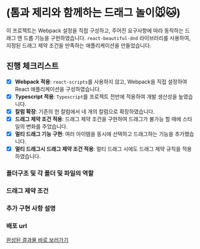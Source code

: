 # (톰과 제리와 함께하는 드래그 놀이🐭🐱)

이 프로젝트는 Webpack 설정을 직접 구성하고, 주어진 요구사항에 따라 동작하는 드래그 앤 드롭 기능을 구현하였습니다. `react-beautiful-dnd` 라이브러리를 사용하여, 지정된 드래그 제약 조건을 만족하는 애플리케이션을 만들었습니다.

## 진행 체크리스트

- [x] **Webpack 적용**: `react-scripts`를 사용하지 않고, Webpack을 직접 설정하여 React 애플리케이션을 구성하였습니다.
- [x] **Typescript 적용**: `Typescript`를 프로젝트 전반에 적용하여 개발 생산성을 높였습니다.
- [x] **칼럼 확장**: 기존의 한 칼럼에서 네 개의 칼럼으로 확장하였습니다.
- [x] **드래그 제약 조건 적용**: 드래그 제약 조건을 구현하여 드래그가 불가능 할 때에 스타일의 변화를 주었습니다.
- [x] **멀티 드래그 기능 구현**: 여러 아이템을 동시에 선택하고 드래그하는 기능을 추가했습니다.
- [x] **멀티 드래그시 드래그 제약 조건 적용**: 멀티 드래그 시에도 드래그 제약 규칙을 적용하였습니다.

### 폴더구조 및 각 폴더 및 파일의 역할

### 드래그 제약 조건

### 추가 구현 사항 설명

### 배포 url

[완성된 결과물 바로 보러가기](https://front-assignment-kimtaejin3s-projects.vercel.app/)
